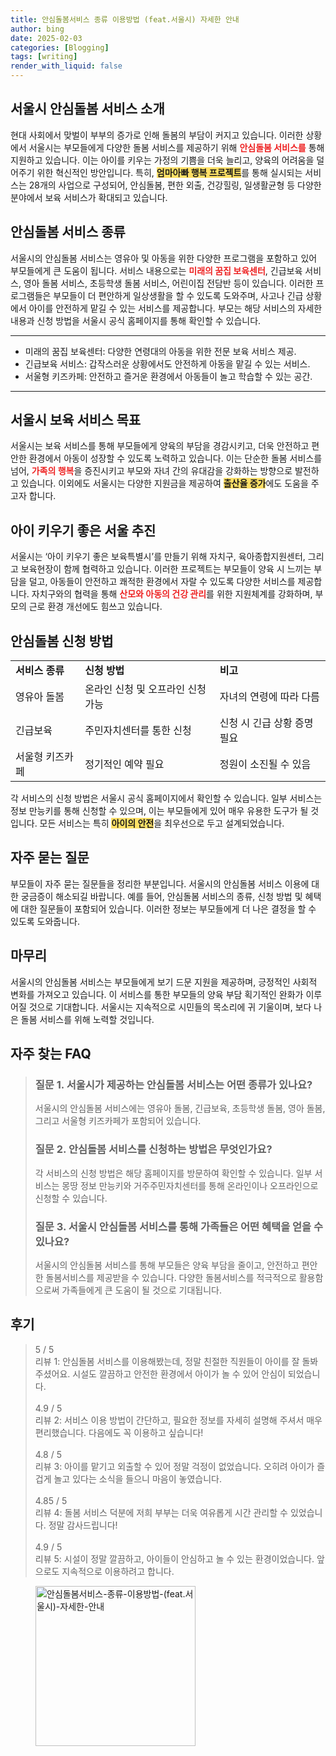 ```yaml
---
title: 안심돌봄서비스 종류 이용방법 (feat.서울시) 자세한 안내
author: bing
date: 2025-02-03
categories: [Blogging]
tags: [writing]
render_with_liquid: false
---
```



<h2 id='서울시_안심돌봄_서비스_소개'>서울시 안심돌봄 서비스 소개</h2>

<p>현대 사회에서 맞벌이 부부의 증가로 인해 돌봄의 부담이 커지고 있습니다. 이러한 상황에서 서울시는 부모들에게 다양한 돌봄 서비스를 제공하기 위해 <b><span style="color: #ee2323;">안심돌봄 서비스를</span></b> 통해 지원하고 있습니다. 이는 아이를 키우는 가정의 기쁨을 더욱 늘리고, 양육의 어려움을 덜어주기 위한 혁신적인 방안입니다. 특히, <b><span style="background-color: #ffe066;">엄마아빠 행복 프로젝트</span></b>를 통해 실시되는 서비스는 28개의 사업으로 구성되어, 안심돌봄, 편한 외출, 건강힐링, 일생활균형 등 다양한 분야에서 보육 서비스가 확대되고 있습니다.</p>

<h2 id='안심돌봄_서비스_종류'>안심돌봄 서비스 종류</h2>

<p>서울시의 안심돌봄 서비스는 영유아 및 아동을 위한 다양한 프로그램을 포함하고 있어 부모들에게 큰 도움이 됩니다. 서비스 내용으로는 <b><span style="color: #ee2323;">미래의 꿈집 보육센터</span></b>, 긴급보육 서비스, 영아 돌봄 서비스, 초등학생 돌봄 서비스, 어린이집 전담반 등이 있습니다. 이러한 프로그램들은 부모들이 더 편안하게 일상생활을 할 수 있도록 도와주며, 사고나 긴급 상황에서 아이를 안전하게 맡길 수 있는 서비스를 제공합니다. 부모는 해당 서비스의 자세한 내용과 신청 방법을 서울시 공식 홈페이지를 통해 확인할 수 있습니다.</p>

<hr />

<ul>
    <li>미래의 꿈집 보육센터: 다양한 연령대의 아동을 위한 전문 보육 서비스 제공.</li>
    <li>긴급보육 서비스: 갑작스러운 상황에서도 안전하게 아동을 맡길 수 있는 서비스.</li>
    <li>서울형 키즈카페: 안전하고 즐거운 환경에서 아동들이 놀고 학습할 수 있는 공간.</li>
</ul>

<hr />

<h2 id='서울시_보육_서비스_목표'>서울시 보육 서비스 목표</h2>

<p>서울시는 보육 서비스를 통해 부모들에게 양육의 부담을 경감시키고, 더욱 안전하고 편안한 환경에서 아동이 성장할 수 있도록 노력하고 있습니다. 이는 단순한 돌봄 서비스를 넘어, <b><span style="color: #ee2323;">가족의 행복</span></b>을 증진시키고 부모와 자녀 간의 유대감을 강화하는 방향으로 발전하고 있습니다. 이외에도 서울시는 다양한 지원금을 제공하여 <b><span style="background-color: #ffe066;">출산율 증가</span></b>에도 도움을 주고자 합니다.</p>

<h2 id='아이_키우기_좋은_서울_추진'>아이 키우기 좋은 서울 추진</h2>

<p>서울시는 ‘아이 키우기 좋은 보육특별시’를 만들기 위해 자치구, 육아종합지원센터, 그리고 보육현장이 함께 협력하고 있습니다. 이러한 프로젝트는 부모들이 양육 시 느끼는 부담을 덜고, 아동들이 안전하고 쾌적한 환경에서 자랄 수 있도록 다양한 서비스를 제공합니다. 자치구와의 협력을 통해 <b><span style="color: #ee2323;">산모와 아동의 건강 관리</span></b>를 위한 지원체계를 강화하며, 부모의 근로 환경 개선에도 힘쓰고 있습니다.</p>

<h2 id='안심돌봄_신청_방법'>안심돌봄 신청 방법</h2>

<table>
    <tr>
        <td><b>서비스 종류</b></td>
        <td><b>신청 방법</b></td>
        <td><b>비고</b></td>
    </tr>
    <tr>
        <td>영유아 돌봄</td>
        <td>온라인 신청 및 오프라인 신청 가능</td>
        <td>자녀의 연령에 따라 다름</td>
    </tr>
    <tr>
        <td>긴급보육</td>
        <td>주민자치센터를 통한 신청</td>
        <td>신청 시 긴급 상황 증명 필요</td>
    </tr>
    <tr>
        <td>서울형 키즈카페</td>
        <td>정기적인 예약 필요</td>
        <td>정원이 소진될 수 있음</td>
    </tr>
</table>

<p>각 서비스의 신청 방법은 서울시 공식 홈페이지에서 확인할 수 있습니다. 일부 서비스는 정보 만능키를 통해 신청할 수 있으며, 이는 부모들에게 있어 매우 유용한 도구가 될 것입니다. 모든 서비스는 특히 <b><span style="background-color: #ffe066;">아이의 안전</span></b>을 최우선으로 두고 설계되었습니다.</p>

<h2 id='자주_묻는_질문'>자주 묻는 질문</h2>

<p>부모들이 자주 묻는 질문들을 정리한 부분입니다. 서울시의 안심돌봄 서비스 이용에 대한 궁금증이 해소되길 바랍니다. 예를 들어, 안심돌봄 서비스의 종류, 신청 방법 및 혜택에 대한 질문들이 포함되어 있습니다. 이러한 정보는 부모들에게 더 나은 결정을 할 수 있도록 도와줍니다.</p>

<h2 id='마무리'>마무리</h2>

<p>서울시의 안심돌봄 서비스는 부모들에게 보기 드문 지원을 제공하며, 긍정적인 사회적 변화를 가져오고 있습니다. 이 서비스를 통한 부모들의 양육 부담 획기적인 완화가 이루어질 것으로 기대합니다. 서울시는 지속적으로 시민들의 목소리에 귀 기울이며, 보다 나은 돌봄 서비스를 위해 노력할 것입니다.</p>


<h2 id='자주_찾는_FAQ'>자주 찾는 FAQ</h2>
<div itemscope="" itemtype="https://schema.org/FAQPage"> 
<blockquote> 
<div itemscope="" itemprop="mainEntity" itemtype="https://schema.org/Question"> 
<h3 itemprop="name">질문 1. 서울시가 제공하는 안심돌봄 서비스는 어떤 종류가 있나요?</h3> 
<div itemscope="" itemprop="acceptedAnswer" itemtype="https://schema.org/Answer"> 
<span itemprop="text"> 
<p>서울시의 안심돌봄 서비스에는 영유아 돌봄, 긴급보육, 초등학생 돌봄, 영아 돌봄, 그리고 서울형 키즈카페가 포함되어 있습니다.</p> 
</span> 
</div> 
</div> 

<div itemscope="" itemprop="mainEntity" itemtype="https://schema.org/Question"> 
<h3 itemprop="name">질문 2. 안심돌봄 서비스를 신청하는 방법은 무엇인가요?</h3> 
<div itemscope="" itemprop="acceptedAnswer" itemtype="https://schema.org/Answer"> 
<span itemprop="text"> 
<p>각 서비스의 신청 방법은 해당 홈페이지를 방문하여 확인할 수 있습니다. 일부 서비스는 몽땅 정보 만능키와 거주주민자치센터를 통해 온라인이나 오프라인으로 신청할 수 있습니다.</p> 
</span> 
</div> 
</div> 

<div itemscope="" itemprop="mainEntity" itemtype="https://schema.org/Question"> 
<h3 itemprop="name">질문 3. 서울시 안심돌봄 서비스를 통해 가족들은 어떤 혜택을 얻을 수 있나요?</h3> 
<div itemscope="" itemprop="acceptedAnswer" itemtype="https://schema.org/Answer"> 
<span itemprop="text"> 
<p>서울시의 안심돌봄 서비스를 통해 부모들은 양육 부담을 줄이고, 안전하고 편안한 돌봄서비스를 제공받을 수 있습니다. 다양한 돌봄서비스를 적극적으로 활용함으로써 가족들에게 큰 도움이 될 것으로 기대됩니다.</p> 
</span> 
</div> 
</div> 

</blockquote> 
</div>
<h2 id='후기'>후기</h2>
<div itemscope itemtype="https://schema.org/Product">
  <blockquote>
  <div itemprop="review" itemscope itemtype="https://schema.org/Review">
      <div itemprop="reviewRating" itemscope itemtype="https://schema.org/Rating"> <span itemprop="ratingValue">5</span> / <span itemprop="bestRating">5</span> </div>
      <span itemprop="reviewBody">리뷰 1: 안심돌봄 서비스를 이용해봤는데, 정말 친절한 직원들이 아이를 잘 돌봐주셨어요. 시설도 깔끔하고 안전한 환경에서 아이가 놀 수 있어 안심이 되었습니다.</span>
  </div>
  <br>
  <div itemprop="review" itemscope itemtype="https://schema.org/Review">
      <div itemprop="reviewRating" itemscope itemtype="https://schema.org/Rating"> <span itemprop="ratingValue">4.9</span> / <span itemprop="bestRating">5</span> </div>
      <span itemprop="reviewBody">리뷰 2: 서비스 이용 방법이 간단하고, 필요한 정보를 자세히 설명해 주셔서 매우 편리했습니다. 다음에도 꼭 이용하고 싶습니다!</span>
  </div>
  <br>
  <div itemprop="review" itemscope itemtype="https://schema.org/Review">
      <div itemprop="reviewRating" itemscope itemtype="https://schema.org/Rating"> <span itemprop="ratingValue">4.8</span> / <span itemprop="bestRating">5</span> </div>
      <span itemprop="reviewBody">리뷰 3: 아이를 맡기고 외출할 수 있어 정말 걱정이 없었습니다. 오히려 아이가 즐겁게 놀고 있다는 소식을 들으니 마음이 놓였습니다.</span>
  </div>
  <br>
  <div itemprop="review" itemscope itemtype="https://schema.org/Review">
      <div itemprop="reviewRating" itemscope itemtype="https://schema.org/Rating"> <span itemprop="ratingValue">4.85</span> / <span itemprop="bestRating">5</span> </div>
      <span itemprop="reviewBody">리뷰 4: 돌봄 서비스 덕분에 저희 부부는 더욱 여유롭게 시간 관리할 수 있었습니다. 정말 감사드립니다!</span>
  </div>
  <br>
  <div itemprop="review" itemscope itemtype="https://schema.org/Review">
      <div itemprop="reviewRating" itemscope itemtype="https://schema.org/Rating"> <span itemprop="ratingValue">4.9</span> / <span itemprop="bestRating">5</span> </div>
      <span itemprop="reviewBody">리뷰 5: 시설이 정말 깔끔하고, 아이들이 안심하고 놀 수 있는 환경이었습니다. 앞으로도 지속적으로 이용하려고 합니다.</span>
  </div>
  </blockquote>
</div>
<figure class="image"><img src="https://yellowplanner.github.io/assets/img/thumbnail/안심돌봄서비스-종류-이용방법-(feat.서울시)-자세한-안내.webp" alt="안심돌봄서비스-종류-이용방법-(feat.서울시)-자세한-안내" width="256" height="256"></figure>